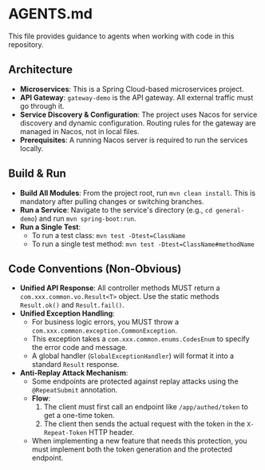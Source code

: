 # AGENTS.md

This file provides guidance to agents when working with code in this repository.

## Architecture

*   **Microservices**: This is a Spring Cloud-based microservices project.
*   **API Gateway**: `gateway-demo` is the API gateway. All external traffic must go through it.
*   **Service Discovery & Configuration**: The project uses Nacos for service discovery and dynamic configuration. Routing rules for the gateway are managed in Nacos, not in local files.
*   **Prerequisites**: A running Nacos server is required to run the services locally.

## Build & Run

*   **Build All Modules**: From the project root, run `mvn clean install`. This is mandatory after pulling changes or switching branches.
*   **Run a Service**: Navigate to the service's directory (e.g., `cd general-demo`) and run `mvn spring-boot:run`.
*   **Run a Single Test**:
    *   To run a test class: `mvn test -Dtest=ClassName`
    *   To run a single test method: `mvn test -Dtest=ClassName#methodName`

## Code Conventions (Non-Obvious)

*   **Unified API Response**: All controller methods MUST return a `com.xxx.common.vo.Result<T>` object. Use the static methods `Result.ok()` and `Result.fail()`.
*   **Unified Exception Handling**:
    *   For business logic errors, you MUST throw a `com.xxx.common.exception.CommonException`.
    *   This exception takes a `com.xxx.common.enums.CodesEnum` to specify the error code and message.
    *   A global handler (`GlobalExceptionHandler`) will format it into a standard `Result` response.
*   **Anti-Replay Attack Mechanism**:
    *   Some endpoints are protected against replay attacks using the `@RepeatSubmit` annotation.
    *   **Flow**:
        1.  The client must first call an endpoint like `/app/authed/token` to get a one-time token.
        2.  The client then sends the actual request with the token in the `X-Repeat-Token` HTTP header.
    *   When implementing a new feature that needs this protection, you must implement both the token generation and the protected endpoint.
